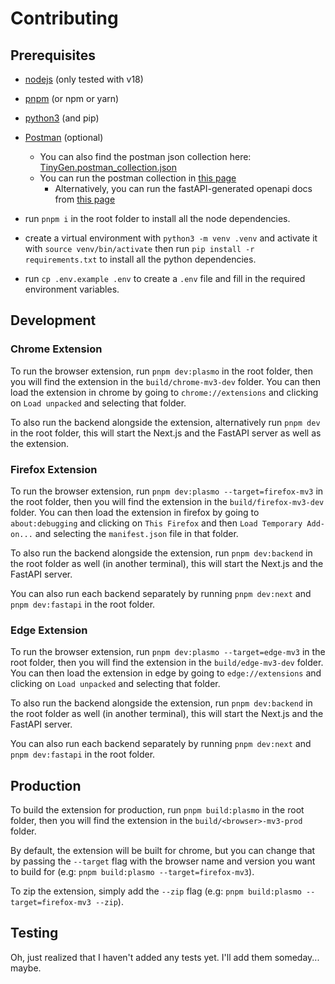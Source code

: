 # Contributing

## Prerequisites

- [nodejs](https://nodejs.org/en/download/) (only tested with v18)
- [pnpm](https://pnpm.io/) (or npm or yarn)
- [python3](https://www.python.org/downloads/) (and pip)
- [Postman](https://www.postman.com/downloads/) (optional)
  - You can also find the postman json collection here: [TinyGen.postman_collection.json](./assets/TinyGen.postman_collection.json)
  - You can run the postman collection in [this page](https://rami-maalouf.postman.co/workspace/Team-Workspace~c0c74318-5842-4cca-8c8b-00f362d73874/collection/23796705-0b576e90-c2c1-4875-983f-1f6839012fb0?action=share&creator=23796705)
    - Alternatively, you can run the fastAPI-generated openapi docs from [this page](https://tiny-gen.vercel.app/api/docs)

- run `pnpm i` in the root folder to install all the node dependencies.
- create a virtual environment with `python3 -m venv .venv` and activate it with `source venv/bin/activate` then run `pip install -r requirements.txt` to install all the python dependencies.
- run `cp .env.example .env` to create a `.env` file and fill in the required environment variables.

## Development

### Chrome Extension

To run the browser extension, run `pnpm dev:plasmo` in the root folder, then you will find the extension in the `build/chrome-mv3-dev` folder. You can then load the extension in chrome by going to `chrome://extensions` and clicking on `Load unpacked` and selecting that folder.

To also run the backend alongside the extension, alternatively run `pnpm dev` in the root folder, this will start the Next.js and the FastAPI server as well as the extension.

### Firefox Extension

To run the browser extension, run `pnpm dev:plasmo --target=firefox-mv3` in the root folder, then you will find the extension in the `build/firefox-mv3-dev` folder. You can then load the extension in firefox by going to `about:debugging` and clicking on `This Firefox` and then `Load Temporary Add-on...` and selecting the `manifest.json` file in that folder.

To also run the backend alongside the extension, run `pnpm dev:backend` in the root folder as well (in another terminal), this will start the Next.js and the FastAPI server.

You can also run each backend separately by running `pnpm dev:next` and `pnpm dev:fastapi` in the root folder.

### Edge Extension

To run the browser extension, run `pnpm dev:plasmo --target=edge-mv3` in the root folder, then you will find the extension in the `build/edge-mv3-dev` folder. You can then load the extension in edge by going to `edge://extensions` and clicking on `Load unpacked` and selecting that folder.

To also run the backend alongside the extension, run `pnpm dev:backend` in the root folder as well (in another terminal), this will start the Next.js and the FastAPI server.

You can also run each backend separately by running `pnpm dev:next` and `pnpm dev:fastapi` in the root folder.

## Production

To build the extension for production, run `pnpm build:plasmo` in the root folder, then you will find the extension in the `build/<browser>-mv3-prod` folder.

By default, the extension will be built for chrome, but you can change that by passing the `--target` flag with the browser name and version you want to build for (e.g: `pnpm build:plasmo --target=firefox-mv3`).

To zip the extension, simply add the `--zip` flag (e.g: `pnpm build:plasmo --target=firefox-mv3 --zip`).

## Testing

Oh, just realized that I haven't added any tests yet. I'll add them someday... maybe.
